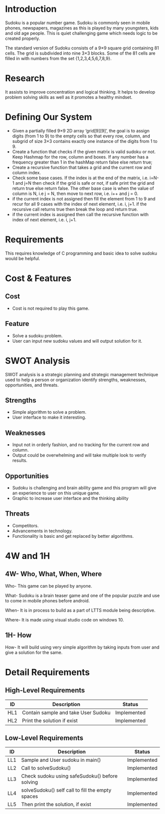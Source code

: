 # Introduction

Sudoku is a popular number game. Sudoku is commonly seen in mobile phones, newspapers, magazines as this is played by many youngsters, kids and old age people. This is quiet challenging game which needs logic to be created properly.

The standard version of Sudoku consists of a 9×9 square grid containing 81 cells. The grid is subdivided into nine 3×3 blocks. Some of the 81 cells are filled in with numbers from the set {1,2,3,4,5,6,7,8,9}.

# Research

It assists to improve concentration and logical thinking. It helps to develop problem solving skills as well as it promotes a healthy mindset.

# Defining Our System

  -   Given a partially filled 9×9 2D array ‘grid[9][9]’, the goal is to assign digits (from 1 to 9) to the empty cells so that every row, column, and subgrid of size 3×3 contains exactly one instance of the digits from 1 to 9. 
  - Create a function that checks if the given matrix is valid sudoku or not. Keep Hashmap for the row, column and boxes. If any number has a frequency greater than 1 in the hashMap return false else return true;
  - Create a recursive function that takes a grid and the current row and column index.
  - Check some base cases. If the index is at the end of the matrix, i.e. i=N-1 and j=N then check if the grid is safe or not, if safe print the grid and return true else return false. The other base case is when the value of column is N, i.e j = N, then move to next row, i.e. i++ and j = 0.
  - if the current index is not assigned then fill the element from 1 to 9 and recur for all 9 cases with the index of next element, i.e. i, j+1. if the recursive call returns true then break the loop and return true.
  - if the current index is assigned then call the recursive function with index of next element, i.e. i, j+1.

# Requirements

This requires knowledge of C programming and basic idea to solve sudoku would be helpful.

# Cost &amp; Features

## Cost

 - Cost is not required to play this game.

## Feature

 - Solve a sudoku problem.
 - User can input new sudoku values and will output solution for it.

# SWOT Analysis

SWOT analysis is a strategic planning and strategic management technique used to help a person or organization identify strengths, weaknesses, opportunities, and threats.


## Strengths
- Simple algorithm to solve a problem.
- User interface to make it interesting.

## Weaknesses
- Input not in orderly fashion, and no tracking for the current row and column.
- Output could be overwhelming and will take multiple look to verify results.

## Opportunities
- Sudoku is challenging and brain ability game and this program will give an experience to user on this unique game.
- Graphic to increase user interface and the thinking ability

## Threats
- Competitors.
- Advancements in technology.
- Functionality is basic and get replaced by better algorithms.



# 4W and 1H

## 4W- Who, What, When, Where

Who- This game can be played by anyone.

What- Sudoku is a brain teaser game and one of the popular puzzle and use to come in mobile phones before android.

When- It is in process to build as a part of LTTS module being descriptive.

Where- It is made using visual studio code on windows 10.

## 1H- How

How- It will build using very simple algorithm by taking inputs from user and give a solution for the same.


# Detail Requirements

## High-Level Requirements

|ID| Description | Status
|--|--|--|
| HL1 | Contain sample and take User Sudoku | Implemented
| HL2 | Print the solution if exist | Implemented

## Low-Level Requirements
|ID| Description | Status
|--|--|--|
| LL1 | Sample and User sudoku in main() |Implemented
| LL2 | Call to solveSudoku() | Implemented
| LL3 | Check sudoku using safeSudoku() before solving | Implemented
| LL4 | solveSudoku() self call to fill the empty spaces | Implemented
| LL5 | Then print the solution, if exist | Implemented

